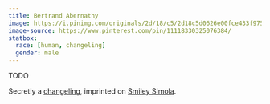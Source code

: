 ```yaml
---
title: Bertrand Abernathy
image: https://i.pinimg.com/originals/2d/18/c5/2d18c5d0626e00fce433f97545d35cdb.jpg
image-source: https://www.pinterest.com/pin/11118330325076384/
statbox:
  race: [human, changeling]
  gender: male
---
```


TODO

Secretly a [changeling](../creatures/changelings), imprinted on [Smiley Simola](smiley-simola).
